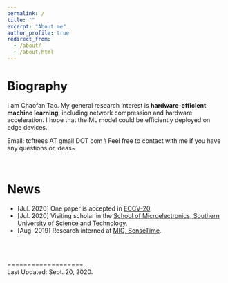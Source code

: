 ```yaml
---
permalink: /
title: ""
excerpt: "About me"
author_profile: true
redirect_from: 
  - /about/
  - /about.html
---
```


<!-- <img src="../images/cftao.jpg" width="300" height="200"/> -->


# Biography
I am Chaofan Tao. My general research interest is __hardware-efficient machine learning__, including network compression and hardware acceleration. I hope that the ML model could be efficiently deployed on edge devices.


Email: tcftrees AT gmail DOT com \\
Feel free to contact with me if you have any questions or ideas~
&nbsp;&nbsp;&nbsp;&nbsp;

<!-- [Univerisity of Hong Kong (HKU)](https://www.hku.hk/), supervised by [Prof. Ngai Wong](https://www.eee.hku.hk/~nwong/) and [Prof. Ping Luo](http://luoping.me/). 
I received my B.S. in the [Yingcai Honors College](http://www.yingcai.uestc.edu.cn/), [University of Electronic Science and Technology of China (UESTC)](https://www.uestc.edu.cn/). I worked closely with [Prof. Lixin Duan](http://lxduan.info/) at that time. -->

<br>



# News
* [Jul. 2020] One paper is accepted in [ECCV-20](https://eccv2020.eu/).
* [Jul. 2020] Visiting scholar in the [School of Microelectronics, Southern University of Science and Technology](https://sme.sustech.edu.cn/).
* [Aug. 2019] Research interned at [MIG, SenseTime](https://www.sensetime.com/en/).
<!-- * [Apr. 2019] Member of study-abroad elite camp jointly organized by [UESTC](https://www.uestc.edu.cn/) and [New Oriental](http://www.neworiental.org/english/) (20 people in 5000). -->

 
 
<br>

<!-- # Services
  Teaching Assistant on ENGG1330 Computer programming I 
<br>  -->

<!-- 

<!-- # Skills
Programming: C++/C, Python  <br>
Languages: Chinese (native); English (fluent), IELTS: 7.5, GRE: 321+3   <br> -->

<br>

<!-- # Hobbies
- Basketball [Dunk when in youth]()
- Photographing
- Hiking -->


===================  
Last Updated: Sept. 20, 2020. 

<br>
<br>
<br>
